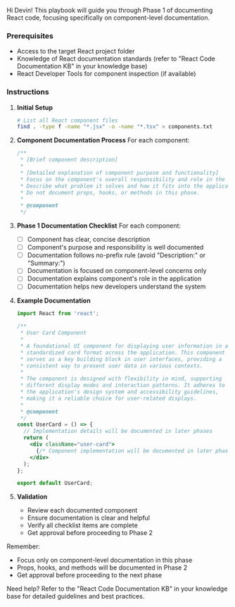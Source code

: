 Hi Devin! This playbook will guide you through Phase 1 of documenting React code, focusing specifically on component-level documentation.

### Prerequisites
- Access to the target React project folder
- Knowledge of React documentation standards (refer to "React Code Documentation KB" in your knowledge base)
- React Developer Tools for component inspection (if available)

### Instructions

1. **Initial Setup**
   ```bash
   # List all React component files
   find . -type f -name "*.jsx" -o -name "*.tsx" > components.txt
   ```

2. **Component Documentation Process**
   For each component:

   ```jsx
   /**
    * [Brief component description]
    *
    * [Detailed explanation of component purpose and functionality]
    * Focus on the component's overall responsibility and role in the system.
    * Describe what problem it solves and how it fits into the application.
    * Do not document props, hooks, or methods in this phase.
    *
    * @component
    */
   ```

3. **Phase 1 Documentation Checklist**
   For each component:
   - [ ] Component has clear, concise description
   - [ ] Component's purpose and responsibility is well documented
   - [ ] Documentation follows no-prefix rule (avoid "Description:" or "Summary:")
   - [ ] Documentation is focused on component-level concerns only
   - [ ] Documentation explains component's role in the application
   - [ ] Documentation helps new developers understand the system

4. **Example Documentation**
   ```jsx
   import React from 'react';

   /**
    * User Card Component
    *
    * A foundational UI component for displaying user information in a 
    * standardized card format across the application. This component
    * serves as a key building block in user interfaces, providing a
    * consistent way to present user data in various contexts.
    *
    * The component is designed with flexibility in mind, supporting
    * different display modes and interaction patterns. It adheres to
    * the application's design system and accessibility guidelines,
    * making it a reliable choice for user-related displays.
    *
    * @component
    */
   const UserCard = () => {
     // Implementation details will be documented in later phases
     return (
       <div className="user-card">
         {/* Component implementation will be documented in later phases */}
       </div>
     );
   };

   export default UserCard;
   ```

5. **Validation**
   - Review each documented component
   - Ensure documentation is clear and helpful
   - Verify all checklist items are complete
   - Get approval before proceeding to Phase 2

Remember:
- Focus only on component-level documentation in this phase
- Props, hooks, and methods will be documented in Phase 2
- Get approval before proceeding to the next phase

Need help? Refer to the "React Code Documentation KB" in your knowledge base for detailed guidelines and best practices.
